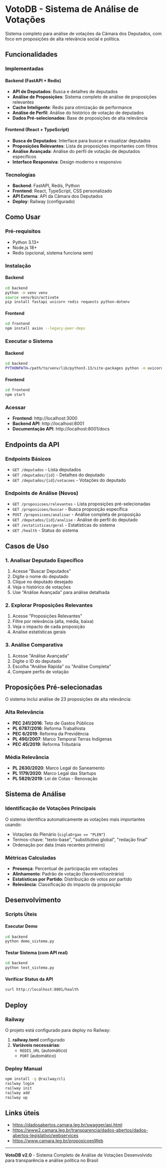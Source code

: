# VotoDB - Sistema de Análise de Votações

Sistema completo para análise de votações da Câmara dos Deputados, com foco em proposições de alta relevância social e política.

## Funcionalidades

### Implementadas

#### Backend (FastAPI + Redis)
- **API de Deputados**: Busca e detalhes de deputados
- **Análise de Proposições**: Sistema completo de análise de proposições relevantes
- **Cache Inteligente**: Redis para otimização de performance
- **Análise de Perfil**: Análise do histórico de votação de deputados
- **Dados Pré-selecionados**: Base de proposições de alta relevância

#### Frontend (React + TypeScript)
- **Busca de Deputados**: Interface para buscar e visualizar deputados
- **Proposições Relevantes**: Lista de proposições importantes com filtros
- **Análise Avançada**: Análise do perfil de votação de deputados específicos
- **Interface Responsiva**: Design moderno e responsivo

### Tecnologias

- **Backend**: FastAPI, Redis, Python
- **Frontend**: React, TypeScript, CSS personalizado
- **API Externa**: API da Câmara dos Deputados
- **Deploy**: Railway (configurado)

## Como Usar

### Pré-requisitos
- Python 3.13+
- Node.js 18+
- Redis (opcional, sistema funciona sem)

### Instalação

#### Backend
```bash
cd backend
python -m venv venv
source venv/bin/activate
pip install fastapi uvicorn redis requests python-dotenv
```

#### Frontend
```bash
cd frontend
npm install axios --legacy-peer-deps
```

### Executar o Sistema

#### Backend
```bash
cd backend
PYTHONPATH=/path/to/venv/lib/python3.13/site-packages python -m uvicorn main_v2:app --host 127.0.0.1 --port 8001
```

#### Frontend
```bash
cd frontend
npm start
```

### Acessar
- **Frontend**: http://localhost:3000
- **Backend API**: http://localhost:8001
- **Documentação API**: http://localhost:8001/docs

## Endpoints da API

### Endpoints Básicos
- `GET /deputados` - Lista deputados
- `GET /deputados/{id}` - Detalhes do deputado
- `GET /deputados/{id}/votacoes` - Votações do deputado

### Endpoints de Análise (Novos)
- `GET /proposicoes/relevantes` - Lista proposições pré-selecionadas
- `GET /proposicoes/buscar` - Busca proposição específica
- `POST /proposicoes/analisar` - Análise completa de proposição
- `GET /deputados/{id}/analise` - Análise do perfil do deputado
- `GET /estatisticas/geral` - Estatísticas do sistema
- `GET /health` - Status do sistema

## Casos de Uso

### 1. Analisar Deputado Específico
1. Acesse "Buscar Deputados"
2. Digite o nome do deputado
3. Clique no deputado desejado
4. Veja o histórico de votações
5. Use "Análise Avançada" para análise detalhada

### 2. Explorar Proposições Relevantes
1. Acesse "Proposições Relevantes"
2. Filtre por relevância (alta, média, baixa)
3. Veja o impacto de cada proposição
4. Analise estatísticas gerais

### 3. Análise Comparativa
1. Acesse "Análise Avançada"
2. Digite o ID do deputado
3. Escolha "Análise Rápida" ou "Análise Completa"
4. Compare perfis de votação

## Proposições Pré-selecionadas

O sistema inclui análise de 23 proposições de alta relevância:

### Alta Relevância
- **PEC 241/2016**: Teto de Gastos Públicos
- **PL 6787/2016**: Reforma Trabalhista  
- **PEC 6/2019**: Reforma da Previdência
- **PL 490/2007**: Marco Temporal Terras Indígenas
- **PEC 45/2019**: Reforma Tributária

### Média Relevância
- **PL 2630/2020**: Marco Legal do Saneamento
- **PL 1179/2020**: Marco Legal das Startups
- **PL 5829/2019**: Lei de Cotas - Renovação

## Sistema de Análise

### Identificação de Votações Principais
O sistema identifica automaticamente as votações mais importantes usando:
- Votações do Plenário (`siglaOrgao == "PLEN"`)
- Termos-chave: "texto-base", "substitutivo global", "redação final"
- Ordenação por data (mais recentes primeiro)

### Métricas Calculadas
- **Presença**: Percentual de participação em votações
- **Alinhamento**: Padrão de votação (favorável/contrário)
- **Estatísticas por Partido**: Distribuição de votos por partido
- **Relevância**: Classificação do impacto da proposição

## Desenvolvimento

### Scripts Úteis

#### Executar Demo
```bash
cd backend
python demo_sistema.py
```

#### Testar Sistema (com API real)
```bash
cd backend
python test_sistema.py
```

#### Verificar Status da API
```bash
curl http://localhost:8001/health
```

## Deploy

### Railway
O projeto está configurado para deploy no Railway:

1. **railway.toml** configurado
2. **Variáveis necessárias**:
   - `REDIS_URL` (automático)
   - `PORT` (automático)

### Deploy Manual
```bash
npm install -g @railway/cli
railway login
railway init
railway add
railway up
```

## Links úteis

- https://dadosabertos.camara.leg.br/swagger/api.html  
- https://www2.camara.leg.br/transparencia/dados-abertos/dados-abertos-legislativo/webservices  
- https://www.camara.leg.br/proposicoesWeb

---

**VotoDB v2.0** - Sistema Completo de Análise de Votações
Desenvolvido para transparência e análise política no Brasil
